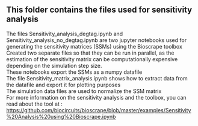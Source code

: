 ## This folder contains the files used for sensitivity analysis 

The files Sensitivity_analysis_degtag.ipynb and Sensitivity_analysis_no_degtag.ipynb are two jupyter notebooks used for generating the sensitivity matrices (SSMs) using the Bioscrape toolbox  <br> 
Created two separate files so that they can be run in parallel, as the estimation of the sensitivity matrix can be computationally expensive depending on the simulation step size. <br>
These notebooks export the SSMs as a numpy datafile  <br>
The file Sensitivity_matrix_analysis.ipynb shows how to extract data from the datafile and export it for plotting purposes   <br>
The simulation data files are used to normalize the SSM matrix <br>
For more information on the sensitivity analysis and the toolbox, you can read about the tool at :   <br> https://github.com/biocircuits/bioscrape/blob/master/examples/Sensitivity%20Analysis%20using%20Bioscrape.ipynb
